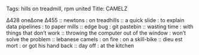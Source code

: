 Tags: hills on treadmill, rpm united
Title: CAMELZ
  
∆428 one∆one ∆455 :: newtons : on treadhills :: a quick slide : to explain data pipelines : to paper mills :: edge bug : git pastebin :: wasting time : with things that don’t work :: throwing the computer out of the window : won’t solve the problem :: lebanese camels : on fire : on a skill-bike :: dieu est mort : or got his hand back :: day off : at the kitchen